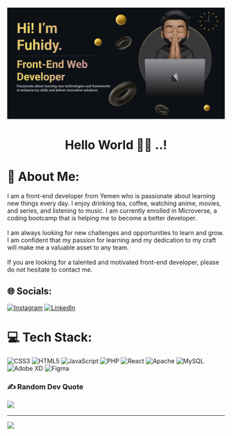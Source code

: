 <p> <img src="./profileREADME.png" alt="mofuhidy" /> </p>
<h1 align="center">Hello World 👋🏽 ..!</h1>

# 💫 About Me:

I am a front-end developer from Yemen who is passionate about learning new things every day. I enjoy drinking tea, coffee, watching anime, movies, and series, and listening to music. I am currently enrolled in Microverse, a coding bootcamp that is helping me to become a better developer.<br><br>I am always looking for new challenges and opportunities to learn and grow. I am confident that my passion for learning and my dedication to my craft will make me a valuable asset to any team.<br><br>If you are looking for a talented and motivated front-end developer, please do not hesitate to contact me.

## 🌐 Socials:

[![Instagram](https://img.shields.io/badge/Instagram-%23E4405F.svg?logo=Instagram&logoColor=white)](https://instagram.com/mofuhidy) [![LinkedIn](https://img.shields.io/badge/LinkedIn-%230077B5.svg?logo=linkedin&logoColor=white)](https://linkedin.com/in/https://www.linkedin.com/in/mohammed-alfuhidy-b0081319a/)

# 💻 Tech Stack:

![CSS3](https://img.shields.io/badge/css3-%231572B6.svg?style=flat-square&logo=css3&logoColor=white) ![HTML5](https://img.shields.io/badge/html5-%23E34F26.svg?style=flat-square&logo=html5&logoColor=white) ![JavaScript](https://img.shields.io/badge/javascript-%23323330.svg?style=flat-square&logo=javascript&logoColor=%23F7DF1E) ![PHP](https://img.shields.io/badge/php-%23777BB4.svg?style=flat-square&logo=php&logoColor=white) ![React](https://img.shields.io/badge/react-%2320232a.svg?style=flat-square&logo=react&logoColor=%2361DAFB) ![Apache](https://img.shields.io/badge/apache-%23D42029.svg?style=flat-square&logo=apache&logoColor=white) ![MySQL](https://img.shields.io/badge/mysql-%2300f.svg?style=flat-square&logo=mysql&logoColor=white) ![Adobe XD](https://img.shields.io/badge/Adobe%20XD-470137?style=flat-square&logo=Adobe%20XD&logoColor=#FF61F6) ![Figma](https://img.shields.io/badge/figma-%23F24E1E.svg?style=flat-square&logo=figma&logoColor=white)

<!--# 📊 GitHub Stats:
![](https://github-readme-stats.vercel.app/api?username=Mofuhidy&theme=slateorange&hide_border=true&include_all_commits=false&count_private=false)<br/>
![](https://github-readme-streak-stats.herokuapp.com/?user=Mofuhidy&theme=slateorange&hide_border=true)<br/>
![](https://github-readme-stats.vercel.app/api/top-langs/?username=Mofuhidy&theme=slateorange&hide_border=true&include_all_commits=false&count_private=false&layout=compact) -->

### ✍️ Random Dev Quote

![](https://quotes-github-readme.vercel.app/api?type=horizontal&theme=dark)

---

[![](https://visitcount.itsvg.in/api?id=Mofuhidy&icon=0&color=12)](https://visitcount.itsvg.in)

<!-- Proudly created with GPRM ( https://gprm.itsvg.in ) -->
